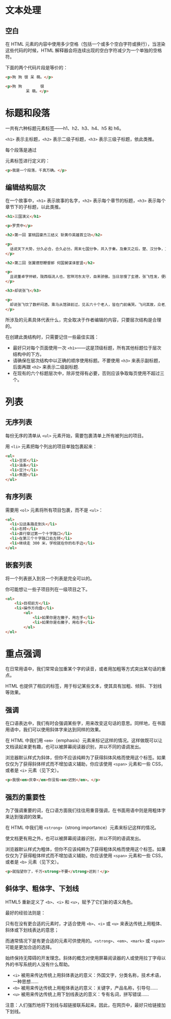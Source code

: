 # 文本处理



##  空白

在 HTML 元素的内容中使用多少空格（包括一个或多个空白字符或换行），当渲染这些代码的时候，HTML 解释器会将连续出现的空白字符减少为一个单独的空格符。

下面的两个代码片段是等价的：

```html
<p>狗 狗 很 呆 萌。</p>

<p>狗 狗        很
         呆 萌。</p>
```





# 标题和段落

一共有六种标题元素标签——h1、h2、h3、h4、h5 和 h6。

`<h1>` 表示主标题，`<h2>` 表示二级子标题，`<h3>` 表示三级子标题，依此类推。



每个段落是通过 <p> 元素标签进行定义的：

```html
<p>我是一个段落，千真万确。</p>
```



## 编辑结构层次

在一个故事中，`<h1>` 表示故事的名字，`<h2>` 表示每个章节的标题，`<h3>` 表示每个章节下的子标题，以此类推。

```html
<h1>三国演义</h1>

<p>罗贯中</p>

<h2>第一回 宴桃园豪杰三结义 斩黄巾英雄首立功</h2>

<p>
  话说天下大势，分久必合，合久必分。周末七国分争，并入于秦。及秦灭之后，楚、汉分争，又并入于汉……
</p>

<h2>第二回 张翼德怒鞭督邮 何国舅谋诛宦竖</h2>

<p>
  且说董卓字仲颖，陇西临洮人也，官拜河东太守，自来骄傲。当日怠慢了玄德，张飞性发，便欲杀之……
</p>

<h3>却说张飞</h3>

<p>
  却说张飞饮了数杯闷酒，乘马从馆驿前过，见五六十个老人，皆在门前痛哭。飞问其故，众老人答曰：“督邮逼勒县吏，欲害刘公；我等皆来苦告，不得放入，反遭把门人赶打！”……
</p>
```



所涉及的元素具体代表什么，完全取决于作者编辑的内容，只要层次结构是合理的。

在创建此类结构时，只需要记住一些最佳实践：

- 最好只对每个页面使用一次 `<h1>`——这是顶级标题，所有其他标题位于层次结构中的下方。
- 请确保在层次结构中以正确的顺序使用标题。不要使用 `<h3>` 来表示副标题，后面再跟 `<h2>` 来表示二级副标题.
- 在现有的六个标题层次中，除非觉得有必要，否则应该争取每页使用不超过三个。



# 列表



## 无序列表

每份无序的清单从 `<ul>` 元素开始，需要包裹清单上所有被列出的项目。

用 `<li>` 元素把每个列出的项目单独包裹起来：

```html
<ul>
  <li>豆浆</li>
  <li>油条</li>
  <li>豆汁</li>
  <li>焦圈</li>
</ul>
```



## 有序列表

需要用 `<ol>` 元素将所有项目包裹，而不是 `<ul>`：

```html
<ol>
  <li>沿这条路走到头</li>
  <li>右转</li>
  <li>直行穿过第一个十字路口</li>
  <li>在第三个十字路口处左转</li>
  <li>继续走 300 米，学校就在你的右手边</li>
</ol>
```



## 嵌套列表

将一个列表嵌入到另一个列表是完全可以的。

你可能想让一些子项目列在一级项目之下。

```html
<ol>
	<li>目视前方</li>
	<li>操作方向盘</li>
		<ul>
			<li>如果你是左撇子，用左手</li>
			<li>如果你是右撇子，用右手</li>
		</ul>
</ol>
```



# 重点强调

在日常用语中，我们常常会加重某个字的读音，或者用加粗等方式突出某句话的重点。

HTML 也提供了相应的标签，用于标记某些文本，使其具有加粗、倾斜、下划线等效果。



## 强调

在口语表达中，我们有时会强调某些字，用来改变这句话的意思。同样地，在书面用语中，我们可以使用斜体字来达到同样的效果。



在 HTML 中我们用 `<em>`（emphasis）元素来标记这样的情况。这样做既可以让文档读起来更有趣，也可以被屏幕阅读器识别，并以不同的语调发出。

浏览器默认样式为斜体，但你不应该纯粹为了获得斜体风格而使用这个标签。如果仅仅为了获得斜体样式而不增加语义辅助，你应该使用 `<span>` 元素和一些 CSS，或者是 `<i>` 元素（见下文）。

```html
<p>我很<em>庆幸</em>你没有<em>迟到</em>。</p>
```



## 强烈的重要性

为了强调重要的词，在口语方面我们往往用重音强调，在书面用语中则是用粗体字来达到强调的效果。



在 HTML 中我们用 `<strong>`（strong importance）元素来标记这样的情况。

使文档更有用之外，也可以被屏幕阅读器识别，并以不同的语调发出。

浏览器默认样式为粗体，但你不应该纯粹为了获得粗体风格而使用这个标签。如果仅仅为了获得粗体样式而不增加语义辅助，你应该使用 `<span>` 元素和一些 CSS，或者是 `<b>` 元素（见下文）。

```html
<p>就指望你了，千万<strong>不要</strong>迟到！</p>
```



## 斜体字、粗体字、下划线

HTML5 重新定义了 `<b>`、`<i>` 和 `<u>`，赋予了它们新的语义角色。



最好的经验法则是：

只有在没有更合适的元素时，才适合使用 `<b>`、`<i>` 或 `<u>` 来表达传统上用粗体、斜体或下划线表达的意思；

而通常情况下是有更合适的元素可供使用的。`<strong>`、`<em>`、`<mark>` 或 `<span>` 可能是更加合适的选择。



始终保持无障碍的开发理念。斜体的概念对使用屏幕阅读器的人或使用拉丁字母以外的书写系统的人没有什么帮助。

- `<i>` 被用来传达传统上用斜体表达的意义：外国文字，分类名称，技术术语，一种思想……
- `<b>` 被用来传达传统上用粗体表达的意义：关键字，产品名称，引导句……
- `<u>` 被用来传达传统上用下划线表达的意义：专有名词，拼写错误……



注意：人们强烈地将下划线与超链接联系起来。因此，在网页中，最好只给链接加下划线。